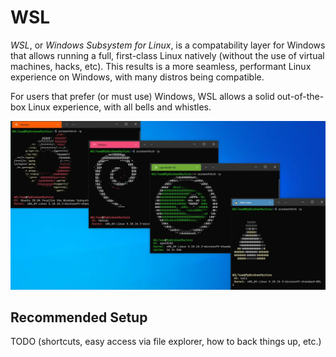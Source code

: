# WSL

*WSL*, or *Windows Subsystem for Linux*, is a compatability layer for Windows that allows running a full, first-class Linux natively (without the use of virtual machines, hacks, etc). This results is a more seamless, performant Linux experience on Windows, with many distros being compatible.

For users that prefer (or must use) Windows, WSL allows a solid out-of-the-box Linux experience, with all bells and whistles.

![wsl](../assets/wsl.webp)

## Recommended Setup

TODO (shortcuts, easy access via file explorer, how to back things up, etc.)
